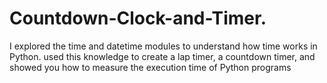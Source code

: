 # Countdown-Clock-and-Timer.
I explored the time and datetime modules to understand how time works in Python. used  this knowledge to create a lap timer, a countdown timer, and showed you how to measure the  execution time of Python programs
